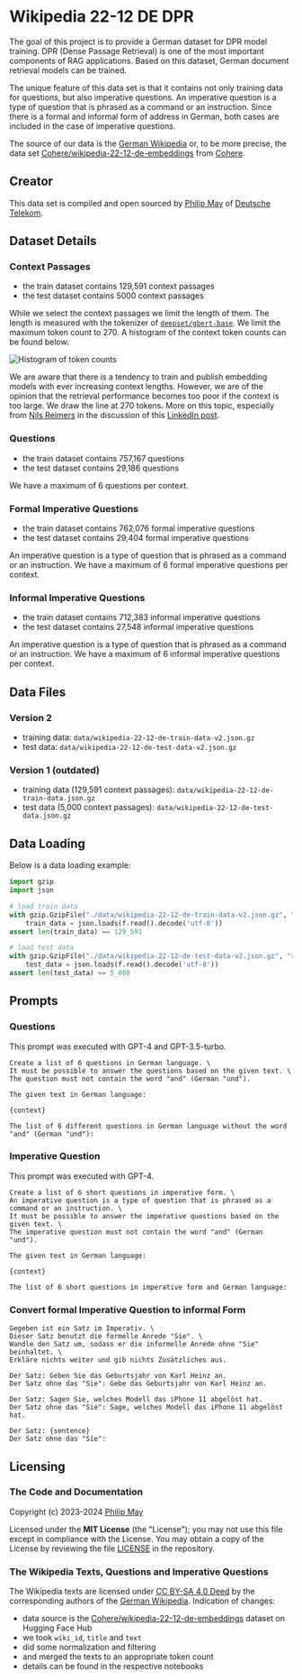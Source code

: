 # Wikipedia 22-12 DE DPR

The goal of this project is to provide a German dataset for DPR model training.
DPR (Dense Passage Retrieval) is one of the most important components of RAG applications.
Based on this dataset, German document retrieval models can be trained.

The unique feature of this data set is that it contains not only training data for questions,
but also imperative questions.
An imperative question is a type of question that is phrased as a command or an instruction.
Since there is a formal and informal form of address in German, both cases are included in the case of imperative questions.

The source of our data is the [German Wikipedia](https://de.wikipedia.org/)
or, to be more precise, the data set
[Cohere/wikipedia-22-12-de-embeddings](https://huggingface.co/datasets/Cohere/wikipedia-22-12-de-embeddings)
from [Cohere](https://cohere.com/).

## Creator

This data set is compiled and open sourced by [Philip May](https://may.la/)
of [Deutsche Telekom](https://www.telekom.de/).

## Dataset Details

### Context Passages

- the train dataset contains 129,591 context passages
- the test dataset contains 5000 context passages

While we select the context passages we limit the length of them.
The length is measured with the tokenizer of [`deepset/gbert-base`](https://huggingface.co/deepset/gbert-base).
We limit the maximum token count to 270.
A histogram of the context token counts can be found below:

![Histogram of token counts](https://raw.githubusercontent.com/telekom/wikipedia-22-12-de-dpr/main/img/context_token_count_histogram.png)

We are aware that there is a tendency to train and publish embedding models with ever increasing context lengths.
However, we are of the opinion that the retrieval performance becomes too poor if the context is too large.
We draw the line at 270 tokens.
More on this topic, especially from [Nils Reimers](https://www.nils-reimers.de/) in the discussion of this
[LinkedIn post](https://www.linkedin.com/posts/davidmezzetti_togethercomputerm2-bert-80m-32k-retrieval-activity-7152332060303491072-utpW).

### Questions

- the train dataset contains 757,167 questions
- the test dataset contains 29,186 questions

We have a maximum of 6 questions per context.

### Formal Imperative Questions

- the train dataset contains 762,076 formal imperative questions
- the test dataset contains 29,404 formal imperative questions

An imperative question is a type of question that is phrased as a command or an instruction.
We have a maximum of 6 formal imperative questions per context.

### Informal Imperative Questions

- the train dataset contains 712,383 informal imperative questions
- the test dataset contains 27,548 informal imperative questions

An imperative question is a type of question that is phrased as a command or an instruction.
We have a maximum of 6 informal imperative questions per context.

## Data Files

### Version 2

- training data: `data/wikipedia-22-12-de-train-data-v2.json.gz`
- test data: `data/wikipedia-22-12-de-test-data-v2.json.gz`

### Version 1 (outdated)

- training data (129,591 context passages): `data/wikipedia-22-12-de-train-data.json.gz`
- test data (5,000 context passages): `data/wikipedia-22-12-de-test-data.json.gz`

## Data Loading

Below is a data loading example:

```python
import gzip
import json

# load train data
with gzip.GzipFile("./data/wikipedia-22-12-de-train-data-v2.json.gz", "r") as f:
    train_data = json.loads(f.read().decode('utf-8'))
assert len(train_data) == 129_591

# load test data
with gzip.GzipFile("./data/wikipedia-22-12-de-test-data-v2.json.gz", "r") as f:
    test_data = json.loads(f.read().decode('utf-8'))
assert len(test_data) == 5_000
```

## Prompts

### Questions

This prompt was executed with GPT-4 and GPT-3.5-turbo.

```text
Create a list of 6 questions in German language. \
It must be possible to answer the questions based on the given text. \
The question must not contain the word "and" (German "und").

The given text in German language:

{context}

The list of 6 different questions in German language without the word "and" (German "und"):
```

### Imperative Question

This prompt was executed with GPT-4.

```text
Create a list of 6 short questions in imperative form. \
An imperative question is a type of question that is phrased as a command or an instruction. \
It must be possible to answer the imperative questions based on the given text. \
The imperative question must not contain the word "and" (German "und").

The given text in German language:

{context}

The list of 6 short questions in imperative form and German language:
```

### Convert formal Imperative Question to informal Form

```text
Gegeben ist ein Satz im Imperativ. \
Dieser Satz benutzt die formelle Anrede "Sie". \
Wandle den Satz um, sodass er die informelle Anrede ohne "Sie" beinhaltet. \
Erkläre nichts weiter und gib nichts Zusätzliches aus.

Der Satz: Geben Sie das Geburtsjahr von Karl Heinz an.
Der Satz ohne das "Sie": Gebe das Geburtsjahr von Karl Heinz an.

Der Satz: Sagen Sie, welches Modell das iPhone 11 abgelöst hat.
Der Satz ohne das "Sie": Sage, welches Modell das iPhone 11 abgelöst hat.

Der Satz: {sentence}
Der Satz ohne das "Sie":
```

## Licensing

### The Code and Documentation

Copyright (c) 2023-2024 [Philip May](https://may.la/)

Licensed under the **MIT License** (the "License"); you may not use this file except in compliance with the License.
You may obtain a copy of the License by reviewing the file
[LICENSE](https://github.com/telekom/mltb2/blob/main/LICENSE) in the repository.

### The Wikipedia Texts, Questions and Imperative Questions

The Wikipedia texts are licensed under [CC BY-SA 4.0 Deed](https://creativecommons.org/licenses/by-sa/4.0/deed)
by the corresponding authors of the [German Wikipedia](https://de.wikipedia.org/).
Indication of changes:

- data source is the [Cohere/wikipedia-22-12-de-embeddings](https://huggingface.co/datasets/Cohere/wikipedia-22-12-de-embeddings) dataset on Hugging Face Hub
- we took `wiki_id`, `title` and `text`
- did some normalization and filtering
- and merged the texts to an appropriate token count
- details can be found in the respective notebooks
